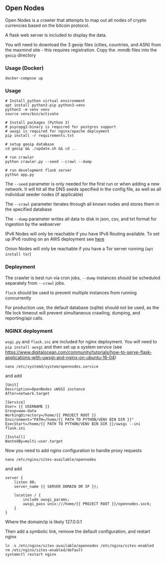 ## Open Nodes

Open Nodes is a crawler that attempts to map out all nodes of crypto currencies based on the bitcoin protocol.

A flask web server is included to display the data.

You will need to download the 3 geoip files (cities, countries, and ASN) from the maxmind site - this requires registration. Copy the .mmdb files into the `geoip` directory

### Usage (Docker)
```
docker-compose up
```
### Usage
```
# Install python virtual environment
apt install python3-pip python3-venv
python3 -m venv venv
source venv/bin/activate

# Install packages (Python 3)
# psycopg2-binary is required for postgres support
# uwsgi is required for nginx/apache deployment
pip install -r requirements.txt

# setup geoip database
cd geoip && ./update.sh && cd ..

# run crawler
python crawler.py --seed --crawl --dump

# run development flask server
python app.py
```

The `--seed` parameter is only needed for the first run or when adding a new network. It will hit all the DNS seeds specified in the config file, as well as all individual seeder nodes (if applicable)

The `--crawl` parameter iterates through all known nodes and stores them in the specified database

The `--dump` parameter writes all data to disk in json, csv, and txt format for ingestion by the webserver

IPv6 Nodes will only be reachable if you have IPv6 Routing available. To set up IPv6 routing on an AWS deployment see [here](https://www.dogsbody.com/blog/setting-up-ipv6-on-your-ec2/)

Onion Nodes will only be reachable if you have a Tor server running (`apt install tor`)

### Deployment
The crawler is best run via cron jobs, `--dump` instances should be scheduled separately from `--crawl` jobs. 

`flock` should be used to prevent multiple instances from running concurrently

For production use, the default database (sqlite) should not be used, as the file lock timeout will prevent simultaneous crawling, dumping, and reporting/api calls.

### NGINX deployment

`wsgi.py` and `flask.ini` are included for nginx deployment. You will need to `pip install uwsgi` and then set up a system service (see https://www.digitalocean.com/community/tutorials/how-to-serve-flask-applications-with-uwsgi-and-nginx-on-ubuntu-16-04)

```
nano /etc/systemd/system/opennodes.service
```

and add

``` 
[Unit]
Description=OpenNodes uWSGI instance
After=network.target

[Service]
User= {{ USERNAME }}
Group=www-data
WorkingDirectory=/home/{{ PROJECT ROOT }}
Environment="PATH=/home/{{ PATH TO PYTHON/VENV BIN DIR }}"
ExecStart=/home/{{ PATH TO PYTHON/VENV BIN DIR }}/uwsgi --ini flask.ini

[Install]
WantedBy=multi-user.target

```

Now you need to add nginx configuration to handle proxy requests

```
nano /etc/nginx/sites-available/opennodes
```
and add

``` 
server {
    listen 80;
    server_name {{ SERVER DOMAIN OR IP }};
    
    location / {
        include uwsgi_params;
        uwsgi_pass unix:///home/{{ PROJECT ROOT }}/opennodes.sock;
    }
}
```
Where the domain/ip is likely 127.0.0.1

Then add a symbolic link, remove the default configuration, and restart nginx

```
ln -s /etc/nginx/sites-available/opennodes /etc/nginx/sites-enabled
rm /etc/nginx/sites-enabled/default
systemctl restart nginx
```
